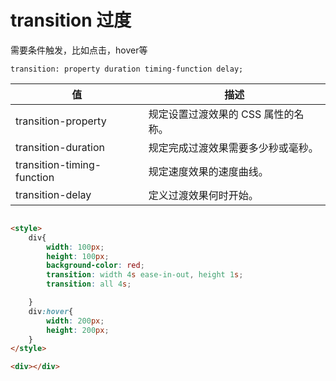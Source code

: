 # transition 过度

需要条件触发，比如点击，hover等

`transition: property duration timing-function delay;`


|值|	描述|
|-|-|
|transition-property|	规定设置过渡效果的 CSS 属性的名称。|
|transition-duration|	规定完成过渡效果需要多少秒或毫秒。|
|transition-timing-function	|规定速度效果的速度曲线。|
|transition-delay	|定义过渡效果何时开始。|


```html

<style>
    div{
        width: 100px;
        height: 100px;
        background-color: red;
        transition: width 4s ease-in-out, height 1s;
        transition: all 4s;

    }
    div:hover{
        width: 200px;
        height: 200px;
    }
</style>

<div></div>
```